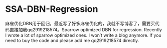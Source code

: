 # SSA-DBN-Regression
麻雀优化DBN用于回归，最近写了好多麻雀优化的，我就不写博客了，需要买代码直接加我qq2919218574。Sparrow optimized DBN for regression. Recently I wrote a lot of sparrow optimized ones. I won’t write a blog anymore. If you need to buy the code and please add me qq2919218574 directly.

